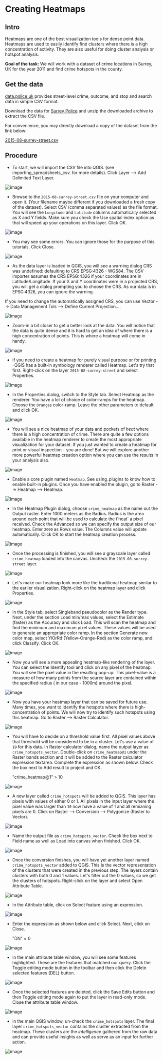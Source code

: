 Creating Heatmaps
=================

Intro
-----

Heatmaps are one of the best visualization tools for dense point data. Heatmaps are used to easily identify find clusters where there is a high concentration of activity. They are also useful for doing cluster analysis or hotspot analysis.

**Goal of the task:** We will work with a dataset of crime locations in Surrey, UK for the year 2011 and find crime hotspots in the county.

Get the data
------------

[data.police.uk](https://data.police.uk) provides street-level crime, outcome, and stop and search data in simple CSV format.

Download the data for [Surrey Police](https://data.police.uk/data/) and unzip the downloaded archive to extract the CSV file.

For convenience, you may directly download a copy of the dataset from the link below:

[2015-08-surrey-street.csv](http://www.qgistutorials.com/downloads/2015-08-surrey-street.csv)

Procedure
---------

- To start, we will import the CSV file into QGIS. (see importing\_spreadsheets\_csv. for more details). Click Layer --&gt; Add Delimited Text Layer.

![image](../static/creating_heatmaps/images/1.png)

- Browse to the `2015-08-surrey-street.csv` file on your computer and open it. (Your filename maybe different if you downloaded a fresh copy of the dataset). Select CSV (comma separated values) as the file format. You will see the `Longitude` and `Latitude` columns automatically selected as X and Y fields. Make sure you check the Use spatial index option as that will speed up your operations on this layer. Click OK.

![image](../static/creating_heatmaps/images/2.png)

- You may see some errors. You can ignore those for the purpose of this tutorials. Click Close.

![image](../static/creating_heatmaps/images/3.png)

- As the data layer is loaded in QGIS, you will see a warning dialog CRS was undefined: defaulting to CRS EPSG:4326 - WGS84. The CSV importer assumes the CRS EPSG:4326 if your coordinates are in Latitude/Longitude. If your X and Y coordinates were in a projected CRS, you will get a dialog prompting you to choose the CRS. As our data is in EPSG:4326, you can ignore the warning.

If you need to change the automatically assigned CRS, you can use Vector --&gt; Data Management Tols --&gt; Define Current
Projection....

![image](../static/creating_heatmaps/images/4.png)

- Zoom-in a bit closer to get a better look at the data. You will notice that the data is quite dense and it is hard to get an idea of where there is a high concentration of points. This is where a heatmap will come in handy.

![image](../static/creating_heatmaps/images/5.png)

- If you need to create a heatmap for purely visual purpose or for printing -QGIS has a built-in symbology renderer called Heatmap. Let's try that first. Right-click on the layer `2015-08-surrey-street` and select Properties.

![image](../static/creating_heatmaps/images/6.png)

- In the Properties dialog, switch to the Style tab. Select Heatmap as the renderer. You have a lot of choice of color-ramps for the heatmap. Choose the `Oranges` color-ramp. Leave the other parameters to default and click OK.

![image](../static/creating_heatmaps/images/7.png)

- You will see a nice heatmap of your data and pockets of *heat* where there is a high concentration of crime. There are quite a few options available in the heatmap renderer to create the most appropriate visualization for your dataset. If you just wanted to create a heatmap for print or visual inspection - you are done! But we will explore another more powerful heatmap creation option where you can use the results in your analysis also.

![image](../static/creating_heatmaps/images/8.png)

- Enable a core plugin named `Heatmap`. See using\_plugins to know how to enable built-in plugins. Once you have enabled the plugin, go to Raster --&gt; Heatmap --&gt; Heatmap.

![image](../static/creating_heatmaps/images/9.png)

- In the Heatmap Plugin dialog, choose `crime_heatmap` as the name out the Output raster. Enter 1000 meters as the Radius. Radius is the area around each point that will be used to calculate the i\`heat\` a pixel received. Check the Advanced so we can specify the output size of our heatmap. Enter `2000` as Rows value. The Columns value will update automatically. Click OK to start the heatmap creation process.

![image](../static/creating_heatmaps/images/10.png)

- Once the processing is finished, you will see a grayscale layer called `crime_heatmap` loaded into the canvas. Uncheck the `2015-08-surrey-street` layer.

![image](../static/creating_heatmaps/images/11.png)

- Let's make our heatmap look more like the traditional heatmap similar to the earlier visualization. Right-click on the heatmap layer and click Properties.

![image](../static/creating_heatmaps/images/12.png)

- In the Style tab, select Singleband pseudocolor as the Render type. Next, under the section Load min/max values, select the Estimate (faster) as the Accuracy and click Load. This will scan the heatmap and find the minimum and maximum pixel values. These values will be used to generate an appropriate color ramp. In the section Generate new color map, select YlOrRd (Yellow-Orange-Red) as the color ramp, and click Classify. Click OK.

![image](../static/creating_heatmaps/images/13.png)

- Now you will see a more appealing heatmap-like rendering of the layer. You can select the Identify tool and click on any pixel of the heatmap. You will see the pixel value in the resulting pop-up. This pixel-value is a measure of how many points from the source layer are contained within the specified radius ( in our case - 1000m) around the pixel.

![image](../static/creating_heatmaps/images/14.png)

- Now you have your heatmap layer that can be saved for future use. Many times, you want to identify the hotspots where there is high-concentration of points. We will now try to identify such hotspots using this heatmap. Go to Raster --&gt; Raster Calculator.

![image](../static/creating_heatmaps/images/15.png)

- You will have to decide on a threshold value first. All pixel values above that threshold will be considered to be in a cluster. Let's use a value of `10` for this data. In Raster calculator dialog, name the output layer as `crime_hotspots_vector`. Double-click on `crime_heatmap@1` under the Raster bands section and it will be added to the Raster calculator expression textarea. Complete the expression as shown below. Check the box next to Add result to project and OK.

    "crime_heatmap@1" > 10

![image](../static/creating_heatmaps/images/16.png)

- A new layer called `crime_hotspots` will be added to QGIS. This layer has pixels with values of either 0 or 1. All pixels in the input layer where the pixel value was larger than `10` now have a value of 1 and all remianing pixels are 0. Click on Raster --&gt; Conversion --&gt;
    Polygonize (Raster to Vector).

![image](../static/creating_heatmaps/images/17.png)

- Name the output file as `crime_hotspots_vector`. Check the box next to Field name as well as Load into canvas when
    finished. Click OK.

![image](../static/creating_heatmaps/images/18.png)

- Once the conversion finishes, you will have yet another layer named `crime_hotspots_vector` added to QGIS. This is the vector representation of the clusters that were created in the previous step. The layers contain clusters with both 0 and 1 values. Let's filter out the 0 values, so we get the clusters of hotspots. Right-click on the layer and select Open Attribute Table.

![image](../static/creating_heatmaps/images/19.png)

- In the Attribute table, click on Select feature
    using an expression.

![image](../static/creating_heatmaps/images/20.png)

- Enter the expression as shown below and click Select. Next, click on Close.

    "DN" = 0

![image](../static/creating_heatmaps/images/21.png)

- In the main attribute table window, you will see some features highlighted. These are the features that matched our query. Click the Toggle
    editing mode button in the toolbar and then click the Delete
    selected features (DEL) button.

![image](../static/creating_heatmaps/images/22.png)

- Once the selected features are deleted, click the Save Edits button and then Toggle editing mode again to put the layer in read-only mode. Close the attribute table window.

![image](../static/creating_heatmaps/images/23.png)

- In the main QGIS window, un-check the `crime_hotspots` layer. The final layer `crime_hotspots_vector` contains the cluster extracted from the heatmap. These clusters are the *intelligence* gathered from the raw data and can provide useful insights as well as serve as an input for further action.

![image](../static/creating_heatmaps/images/24.png)

